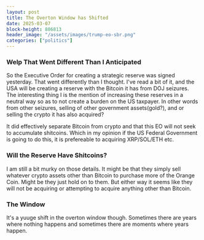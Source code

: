 ```yaml
---
layout: post
title: The Overton Window has Shifted
date: 2025-03-07
block-height: 886813
header_image: "/assets/images/trump-eo-sbr.png"
categories: ["politics"]
---
```


### Welp That Went Different Than I Anticipated
So the Executive Order for creating a strategic reserve was signed yesterday. That went differently than I thought. I've read a bit of it, and the USA will be creating a reserve with the Bitcoin it has from DOJ seizures. The interesting thing I is the mention of increasing these reserves in a neutral way so as to not create a burden on the US taxpayer. In other words from other seizures, selling of other government assets(gold?), and or selling the crypto it has also acquired? 

It did effectively separate Bitcoin from crypto and that this EO will not seek to accumulate shitcoins. Which in my opinion if the US Federal Government is going to do this, it is prefereable to acquiring XRP/SOL/ETH etc. 
### Will the Reserve Have Shitcoins?
I am still a bit murky on those details. It might be that they simply sell whatever crypto assets other than Bitcoin to purchase more of the Orange Coin. Might be they just hold on to them. But either way it seems like they will not be acquiring or attempting to acquire anything other than Bitcoin. 

### The Window
It's a yuuge shift in the overton window though. Sometimes there are years where nothing happens and sometimes there are moments where years happen. 